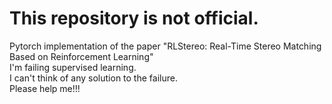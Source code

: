 # This repository is not official.
Pytorch implementation of the paper "RLStereo: Real-Time Stereo Matching Based on Reinforcement Learning" </br>
I'm failing supervised learning. </br>
I can't think of any solution to the failure. </br>
Please help me!!! </br>
